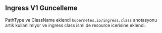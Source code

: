 ## Ingress V1 Guncelleme

PathType ve ClassName eklendi `kubernetes.io/ingress.class` anotasyonu  artik kullanilmiyor ve ingress class ismi de resource icerisine eklendi.

